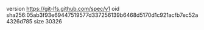version https://git-lfs.github.com/spec/v1
oid sha256:05ab3f93e69447519577d337256139b6468d5170d1c921acfb7ec52a4326d785
size 30326
